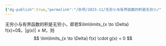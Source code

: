 ```yaml
---
{"dg-publish":true,"permalink":"/杂项/2023-11/无穷小与有界函数的积是无穷小/","dgPassFrontmatter":true}
---
```


无穷小与有界函数的积是无穷小，即若$\lim\limits_{x \to \Delta} f(x)=0$，$|g(x)| \leq M$，则
$$
\lim\limits_{x \to \Delta} f(x) \cdot g(x) = 0
$$